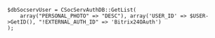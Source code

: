     $dbSocservUser = CSocServAuthDB::GetList(
        array("PERSONAL_PHOTO" => "DESC"), array('USER_ID' => $USER->GetID(), "!EXTERNAL_AUTH_ID" => 'Bitrix24OAuth')
    );
